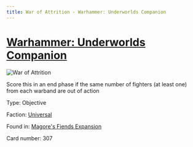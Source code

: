```yaml
---
title: War of Attrition - Warhammer: Underworlds Companion
---
```


# [Warhammer: Underworlds Companion](https://guidokessels.github.io/wh-underworlds)

  

![War of Attrition](https://warhammerunderworlds.com/wp-content/uploads/sites/6/2018/03/307_ENG.png)

Score this in an end phase if the same number of fighters (at least one) from each warband are out of action

Type: Objective

Faction: [Universal](https://guidokessels.github.io/wh-underworlds/factions/universal)

Found in: [Magore's Fiends Expansion](https://guidokessels.github.io/wh-underworlds/locations/magores-fiends-expansion)

Card number: 307
